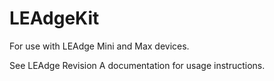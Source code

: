# LEAdgeKit
For use with LEAdge Mini and Max devices.

See LEAdge Revision A documentation for usage instructions.
